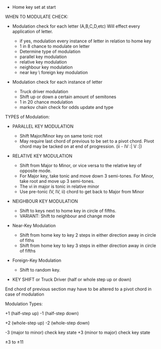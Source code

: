 - Home key set at start

WHEN TO MODULATE CHECK:
- Modulation check for each letter (A,B,C,D,etc) Will effect every application of letter.
	- if yes, modulation every instance of letter in relation to home key
	- 1 in 8 chance to modulate on letter
	- Determine type of modulation
	- parallel key modulation
	- relative key modulation
	- neighbour key modulation
	- near key \ foreign key modulation


- Modulation check for each instance of letter
	
	- Truck driver modulation
	- Shift up or down a certain amount of semitones
	- 1 in 20 chance modulation
	- markov chain check for odds update and type 


TYPES of Modulation:

- PARALLEL KEY MODULATION
	- Shift Major/Minor key on same tonic root
	- May require last chord of previous to be set to a pivot chord. Pivot chord may be tacked on at end of progression. (ii - IV :| V :|)


- RELATIVE KEY MODULATION
	- Shift from Major to Minor, or vice versa to the relative key of opposite mode. 
	- For Major key, take tonic and move down 3 semi-tones. For Minor, take root and move up 3 semi-tones. 
	- The vi in major is tonic in relative minor
	- Use pre-tonic (V, IV, ii) chord to get back to Major from Minor

- NEIGHBOUR KEY MODULATION
	- Shift to keys next to home key in circle of fifths.
	- VARIANT: Shift to neighbour and change mode

- Near-Key Modulation
	- Shift from home key to key 2 steps in either direction away in circle of fiths
	- Shift from home key to key 3 steps in either direction away in circle of fifths


- Foreign-Key Modulation
	- Shift to random key.

- KEY SHIFT or Truck Driver (half or whole step up or down)


End chord of previous section may have to be altered to a pivot chord in case of modulation






Modulation Types:

+1 (half-step up)
-1 (half-step down)

+2 (whole-step up)
-2 (whole-step down)

-3 (major to minor) check key state
+3 (minor to major) check key state

±3 to ±11
